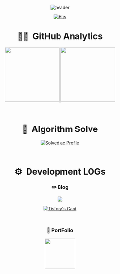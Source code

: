 <div align="center">

![header](https://capsule-render.vercel.app/api?type=waving&color=auto&height=300&section=header&text=dduneon&fontSize=90&animation=fadeIn&fontAlignY=38&desc=Welcome%20to%20JUNHYEON's%20GitHub!&descAlignY=51&descAlign=62)

[![Hits](https://hits.seeyoufarm.com/api/count/incr/badge.svg?url=https%3A%2F%2Fgithub.com%2Fdduneon&count_bg=%2379C83D&title_bg=%23555555&icon=&icon_color=%23E7E7E7&title=hits&edge_flat=false)](https://hits.seeyoufarm.com)

  
# 👨‍💼 &nbsp;GitHub Analytics


<p align="center">
<a href="https://github.com/dduneon">
  <img height="180em" src="https://github-readme-stats-eight-theta.vercel.app/api?username=dduneon&show_icons=true&theme=algolia&include_all_commits=true&count_private=true"/>
  <img height="180em" src="https://github-readme-stats-eight-theta.vercel.app/api/top-langs/?username=dduneon&layout=compact&langs_count=8&theme=algolia"/>
</a>
</p>

<br>


  
# 🥇 &nbsp;Algorithm Solve

[![Solved.ac Profile](http://mazassumnida.wtf/api/v2/generate_badge?boj=xpe12)](https://solved.ac/xpe12/)


<br>

# ⚙️ &nbsp;Development LOGs

### ✏️ Blog

<a href="https://dduneon.tistory.com">
    <img src="https://img.shields.io/badge/Tistory-000000?style=for-the-badge&logo=Tistory&logoColor=white"> 
</a>

[![Tistory's Card](https://github-readme-tistory-card.vercel.app/api?name=dduneon&theme=default)](https://dduneon.tistory.com)

<br>

### 📖 PortFolio

<a href="https://dduneon.me">
    <img height="100em" src="https://img.shields.io/badge/Notion-9999FF?style=for-the-badge&logo=Notion&logoColor=white"> 
</a>
  
<br>

<div>
